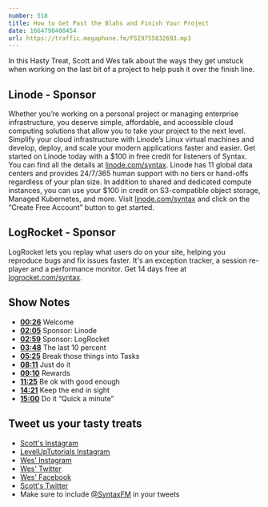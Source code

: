 ```yaml
---
number: 518
title: How to Get Past the Blahs and Finish Your Project
date: 1664798400454
url: https://traffic.megaphone.fm/FSI9755832693.mp3
---
```


In this Hasty Treat, Scott and Wes talk about the ways they get unstuck when working on the last bit of a project to help push it over the finish line.

## Linode - Sponsor

Whether you’re working on a personal project or managing enterprise infrastructure, you deserve simple, affordable, and accessible cloud computing solutions that allow you to take your project to the next level. Simplify your cloud infrastructure with Linode’s Linux virtual machines and develop, deploy, and scale your modern applications faster and easier. Get started on Linode today with a $100 in free credit for listeners of Syntax. You can find all the details at [linode.com/syntax](https://linode.com/syntax). Linode has 11 global data centers and provides 24/7/365 human support with no tiers or hand-offs regardless of your plan size. In addition to shared and dedicated compute instances, you can use your $100 in credit on S3-compatible object storage, Managed Kubernetes, and more. Visit [linode.com/syntax](https://linode.com/syntax) and click on the “Create Free Account” button to get started.

## LogRocket - Sponsor

LogRocket lets you replay what users do on your site, helping you reproduce bugs and fix issues faster. It's an exception tracker, a session re-player and a performance monitor. Get 14 days free at [logrocket.com/syntax](https://logrocket.com/syntax).

## Show Notes

* **[00:26](#t=00:26)** Welcome
* **[02:05](#t=02:05)** Sponsor: Linode
* **[02:59](#t=02:59)** Sponsor: LogRocket
* **[03:48](#t=03:48)** The last 10 percent
* **[05:25](#t=05:25)** Break those things into Tasks
* **[08:11](#t=08:11)** Just do it
* **[09:10](#t=09:10)** Rewards
* **[11:25](#t=11:25)** Be ok with good enough
* **[14:21](#t=14:21)** Keep the end in sight
* **[15:00](#t=15:00)** Do it “Quick a minute”

## Tweet us your tasty treats

* [Scott's Instagram](https://www.instagram.com/stolinski/)
* [LevelUpTutorials Instagram](https://www.instagram.com/LevelUpTutorials/)
* [Wes' Instagram](https://www.instagram.com/wesbos/)
* [Wes' Twitter](https://twitter.com/wesbos)
* [Wes' Facebook](https://www.facebook.com/wesbos.developer)
* [Scott's Twitter](https://twitter.com/stolinski)
* Make sure to include [@SyntaxFM](https://twitter.com/SyntaxFM) in your tweets

